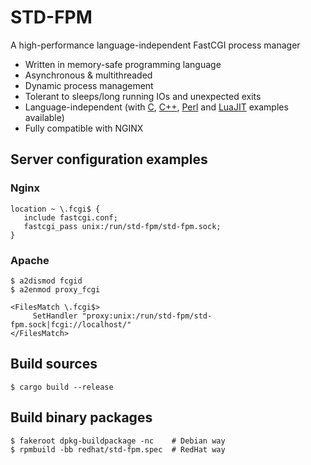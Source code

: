 STD-FPM
=============
A high-performance language-independent FastCGI process manager
* Written in memory-safe programming language
* Asynchronous & multithreaded
* Dynamic process management
* Tolerant to sleeps/long running IOs and unexpected exits
* Language-independent (with [C](/examples/c/), [C++](/examples/c++/), [Perl](/examples/perl/) and [LuaJIT](/examples/luajit/) examples available)
* Fully compatible with NGINX

## Server configuration examples
### Nginx
```nohighlight
location ~ \.fcgi$ {
   include fastcgi.conf;
   fastcgi_pass unix:/run/std-fpm/std-fpm.sock;
}
```
### Apache
```nohighlight
$ a2dismod fcgid
$ a2enmod proxy_fcgi
```
```nohighlight
<FilesMatch \.fcgi$>
     SetHandler "proxy:unix:/run/std-fpm/std-fpm.sock|fcgi://localhost/"
</FilesMatch>
```
## Build sources
```nohighlight
$ cargo build --release
```
## Build binary packages
```nohighlight
$ fakeroot dpkg-buildpackage -nc    # Debian way
$ rpmbuild -bb redhat/std-fpm.spec  # RedHat way
```

